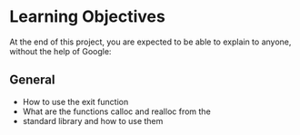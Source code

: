 # Learning Objectives
At the end of this project, you are expected to be able to explain to anyone, without the help of Google:

## General
- How to use the exit function
- What are the functions calloc and realloc from the
- standard library and how to use them
